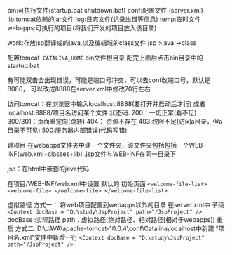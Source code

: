 bin:可执行文件(startup.bat  shutdown.bat)
conf:配置文件 (server.xml)
lib:tomcat依赖的jar文件
log:日志文件(记录出错等信息)
temp:临时文件
webapps:可执行的项目(将我们开发的项目放入该目录)

work:存放jsp翻译成的java,以及编辑城的class文件
jsp >java ->class

配置tomcat` CATALINA_HOME`   bin文件根目录
配完上面后点击bin目录中的startup.bat

有可能双击会出现错误，可能是端口号冲突，可以去conf改端口号，默认是8080，
可以改成8888在server.xml中修改70行左右

访问tomcat：在浏览器中输入localhost:8888(要打开并启动后才行)
或者localhost:8888/项目名访问某个文件
状态码:
200：一切正常(看不见)
300/301：页面重定向(跳转)
404： 资源不存在
403:权限不足(访问a目录，但a目录不可见)
500:服务器内部错误(代码写错)



建项目
在webapps文件夹中建一个文件夹，该文件夹包括包括一个WEB-INF(web.xml+classes+lib)
.jsp文件与WEB-INF在同一目录下

jsp：在html中嵌套的java代码

在项目/WEB-INF/web.xml中设置 默认的 初始页面
`<welcome-file-list>
<welcome-file> </welcome-file>
</welcome-file-list>`

虚拟路径
方式一：
将web项目配置到webapps以外的目录
在server.xml中 <Host></Host>子段
`<Context docBase = "D:\study\JspProject" path="/JspProject" />`
docBase :实际路径  path：虚拟路径(绝对路径、相对路径[相对于webapps])
重启
方式二:
D:\JAVA\apache-tomcat-10.0.4\conf\Catalina\localhost中新建 "项目名.xml"文件中新增一行
`<Context docBase = "D:\study\JspProject" path="/JspProject" />`